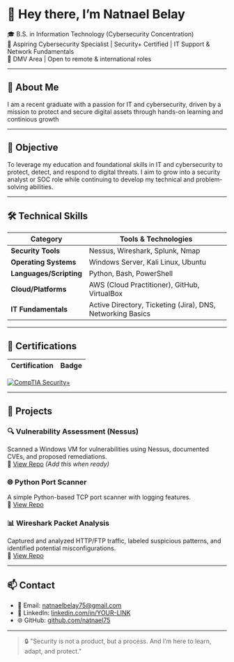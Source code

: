 # 👋 Hey there, I’m Natnael Belay

🎓 B.S. in Information Technology (Cybersecurity Concentration)  
🔐 Aspiring Cybersecurity Specialist | Security+ Certified | IT Support & Network Fundamentals  
📍 DMV Area | Open to remote & international roles

---

## 🧠 About Me
I am a recent graduate with a passion for IT and cybersecurity, driven by a mission to protect and secure digital assets through hands-on learning and continious growth

---

## 🎯 Objective
To leverage my education and foundational skills in IT and cybersecurity to protect, detect, and respond to digital threats. I aim to grow into a security analyst or SOC role while continuing to develop my technical and problem-solving abilities.

---

## 🛠️ Technical Skills

| Category           | Tools & Technologies |
|-------------------|----------------------|
| **Security Tools** | Nessus, Wireshark, Splunk, Nmap |
| **Operating Systems** | Windows Server, Kali Linux, Ubuntu |
| **Languages/Scripting** | Python, Bash, PowerShell |
| **Cloud/Platforms** | AWS (Cloud Practitioner), GitHub, VirtualBox |
| **IT Fundamentals** | Active Directory, Ticketing (Jira), DNS, Networking Basics |

---

## 📜 Certifications

| Certification | Badge |
|---------------|--------|
[![CompTIA Security+](https://images.credly.com/size/220x220/images/70ac92f5-b1d9-41f7-81b1-997866e15c61/comptia-security-ce-certification.png)](https://www.credly.com/badges/07dc063f-4cd4-490e-aafc-1f5f02906290/public_url)



---

## 🚀 Projects

### 🔍 Vulnerability Assessment (Nessus)
Scanned a Windows VM for vulnerabilities using Nessus, documented CVEs, and proposed remediations.  
📎 [View Repo](https://github.com/natnael75/vuln-assessment) *(Add this when ready)*

### 🌐 Python Port Scanner
A simple Python-based TCP port scanner with logging features.  
📎 [View Repo](https://github.com/natnael75/python-port-scanner)

### 📊 Wireshark Packet Analysis
Captured and analyzed HTTP/FTP traffic, labeled suspicious patterns, and identified potential misconfigurations.  
📎 [View Repo](https://github.com/natnael75/wireshark-analysis)

---

## 📫 Contact

- 📧 Email: [natnaelbelay75@gmail.com](mailto:natnaelbelay75@gmail.com)  
- 💼 LinkedIn: [linkedin.com/in/YOUR-LINK](https://linkedin.com/in/YOUR-LINK)  
- 🌐 GitHub: [github.com/natnael75](https://github.com/natnael75)

---

> 🔒 "Security is not a product, but a process. And I’m here to learn, adapt, and protect."
